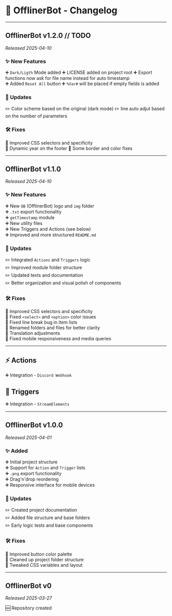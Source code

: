 # 📖 OfflinerBot - Changelog
---

## OfflinerBot v1.2.0  // TODO
*Released 2025-04-10*

### ✨ New Features

➕ `Dark/Ligth` Mode added
➕ LICENSE added on project root
➕ Export functions now ask for file name instead for auto timestamp  
➕ Added `Reset All` button
➕ `%Var#` will be placed if empty fields is added

### 🔄 Updates

✏️ Color scheme based on the original (dark mode)
✏️ line auto adjut based on the number of parameters

### 🛠️ Fixes

🔧 Improved CSS selectors and specificity   
🔧 Dynamic year on the footer 
🔧 Some border and color fixes

---
## OfflinerBot v1.1.0  
*Released 2025-04-10*

### ✨ New Features

➕ New `OB` (OfflinerBot) logo and `img` folder  
➕ `.txt` export functionality  
➕ `getTimestamp` module  
➕ New utility files  
➕ New Triggers and Actions (see below)  
➕ Improved and more structured `README.md`  

### 🔄 Updates

✏️ Integrated `Actions` and `Triggers` logic  
✏️ Improved module folder structure  
✏️ Updated texts and documentation  
✏️ Better organization and visual polish of components  

### 🛠️ Fixes

🔧 Improved CSS selectors and specificity  
🔧 Fixed `<select>` and `<option>` color issues  
🔧 Fixed line break bug in item lists  
🔧 Renamed folders and files for better clarity  
🔧 Translation adjustments  
🔧 Fixed mobile responsiveness and media queries  

---

## ⚡ Actions

➕ Integration - `Discord Webhook`  

## 🎯 Triggers

➕ Integration - `StreamElements`  

---

## OfflinerBot v1.0.0  
*Released 2025-04-01*

### ✨ Added

➕ Initial project structure  
➕ Support for `Action` and `Trigger` lists  
➕ `.png` export functionality  
➕ Drag'n'drop reordering  
➕ Responsive interface for mobile devices  

### 🔄 Updates

✏️ Created project documentation  
✏️ Added file structure and base folders  
✏️ Early logic tests and base components  

### 🛠️ Fixes

🔧 Improved button color palette  
🔧 Cleaned up project folder structure  
🔧 Tweaked CSS variables and layout  

---

## OfflinerBot v0  
*Released 2025-03-27*

🆕 Repository created